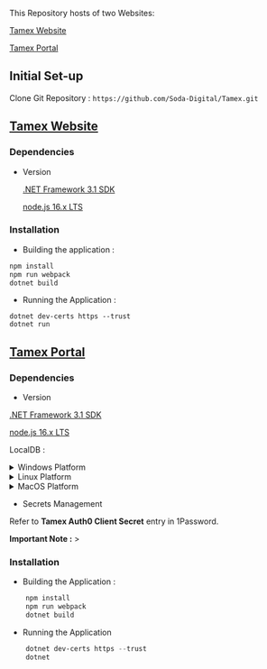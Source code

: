 This Repository hosts of two Websites:

[Tamex Website](https://tamex.com.au)

[Tamex Portal](https://portal.tamex.com.au/)



## Initial Set-up

Clone Git Repository : `https://github.com/Soda-Digital/Tamex.git`


## [Tamex Website](https://tamex.com.au)

### Dependencies

* Version 

	[.NET Framework 3.1 SDK](https://dotnet.microsoft.com/en-us/download/dotnet/3.1)

	[node.js 16.x LTS](https://nodejs.dev/download)

### Installation 

* Building the application :
```PowerShell
npm install
npm run webpack
dotnet build
```
		
* Running the Application :
```
dotnet dev-certs https --trust
dotnet run
```

## [Tamex Portal](https://tamex.com.au)

### Dependencies

* Version
	
[.NET Framework 3.1 SDK](https://dotnet.microsoft.com/en-us/download/dotnet/3.1)

[node.js 16.x LTS](https://nodejs.dev/download)
		
LocalDB :
		
<details><summary>Windows Platform</summary>
<p>	
#### Using Visual Studio 

> Alternatively, you can install LocalDB through the Visual Studio Installer, as part of the Data Storage and Processing workload, the ASP.NET and web development workload, or as an individual component.

#### [Standalone Install]( https://docs.microsoft.com/en-us/sql/database-engine/configure-windows/sql-server-express-localdb?view=sql-server-ver15#installation-media )
</p>
</details>

<details><Summary>Linux Platform</summary>
<p>
You may refer to [this Microsoft article](https://docs.microsoft.com/en-us/sql/linux/sql-server-linux-setup?view=sql-server-ver15#:~:text=1%20Supported%20platforms.%20SQL%20Server%20is%20supported%20on,command%20line.%20%20...%20You%20can...%20More%20) for more information on install SQL Server on Linux Platforms.
	
<p></details>
		 
<details><summary>MacOS Platform</summary>
<p>
	You may refer to [this article](https://www.quackit.com/sql_server/mac/install_sql_server_on_a_mac.cfm#:~:text=Microsoft%20has%20made%20SQL%20Server%20available%20for%20macOS,on%20a%20Mac%20prior%20to%20SQL%20Server%202017%29.) for steps in installing SQL server for MacOS Platforms. 
	</p>
</details>

* Secrets Management
	
Refer to **Tamex Auth0 Client Secret** entry in 1Password.
	
 **Important Note :**
	>    	
### Installation

* Building the Application :
```PowerShell
	npm install
	npm run webpack
	dotnet build
```
	
* Running the Application
```PowerShell
	dotnet dev-certs https --trust
	dotnet 
```

